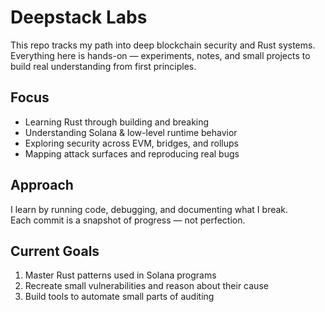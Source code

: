 # Deepstack Labs
This repo tracks my path into deep blockchain security and Rust systems.  
Everything here is hands-on — experiments, notes, and small projects to build real understanding from first principles.

## Focus
- Learning Rust through building and breaking  
- Understanding Solana & low-level runtime behavior  
- Exploring security across EVM, bridges, and rollups  
- Mapping attack surfaces and reproducing real bugs

## Approach
I learn by running code, debugging, and documenting what I break.  
Each commit is a snapshot of progress — not perfection.

## Current Goals
1. Master Rust patterns used in Solana programs  
2. Recreate small vulnerabilities and reason about their cause  
3. Build tools to automate small parts of auditing



